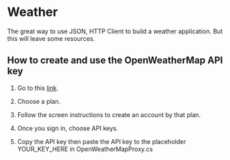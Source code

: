 # Weather
The great way to use JSON, HTTP Client to build a weather application. But this will leave some resources.

## How to create and use the OpenWeatherMap API key

1. Go to this <a href="http://openweathermap.org/api">link</a>.

2. Choose a plan.

3. Follow the screen instructions to create an account by that plan.

4. Once you sign in, choose API keys.

5. Copy the API key then paste the API key to the placeholder YOUR_KEY_HERE in OpenWeatherMapProxy.cs
